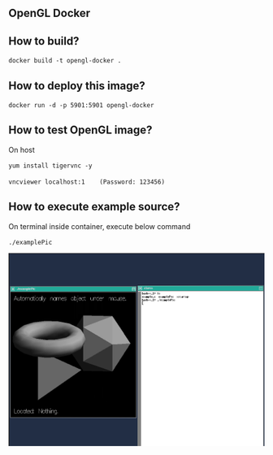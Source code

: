 OpenGL Docker 
-------------

## How to build?
```
docker build -t opengl-docker .
```

## How to deploy this image?
```
docker run -d -p 5901:5901 opengl-docker 
```

## How to test OpenGL image?
On host
```
yum install tigervnc -y

vncviewer localhost:1    (Password: 123456)
```

## How to execute example source?
On terminal inside container, execute below command
```
./examplePic
```

![alt text][sample]

[sample]: ./opengl-example.png
